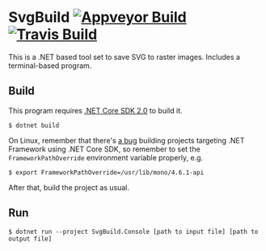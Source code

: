 SvgBuild [![Appveyor Build][badge-appveyor]][build-appveyor] [![Travis Build][badge-travis]][build-travis]
========

This is a .NET based tool set to save SVG to raster images. Includes a
terminal-based program.

Build
-----

This program requires [.NET Core SDK 2.0][net-sdk] to build it.

```console
$ dotnet build
```

On Linux, remember that there's [a bug](dotnet-sdk-335) building projects
targeting .NET Framework using .NET Core SDK, so remember to set the
`FrameworkPathOverride` environment variable properly, e.g.

```console
$ export FrameworkPathOverride=/usr/lib/mono/4.6.1-api
```

After that, build the project as usual.

Run
---

```console
$ dotnet run --project SvgBuild.Console [path to input file] [path to output file]
```

[build-appveyor]: https://ci.appveyor.com/project/ForNeVeR/svgbuild/branch/master
[build-travis]: https://travis-ci.org/ForNeVeR/SvgBuild
[dotnet-sdk-335]: https://github.com/dotnet/sdk/issues/335
[framework-path-override]: https://github.com/dotnet/sdk/issues/335#issuecomment-322137207
[net-sdk]: https://www.microsoft.com/net/download

[badge-appveyor]: https://ci.appveyor.com/api/projects/status/mwpd81tb2nwku1k6/branch/master?svg=true
[badge-travis]: https://travis-ci.org/ForNeVeR/SvgBuild.svg?branch=master
